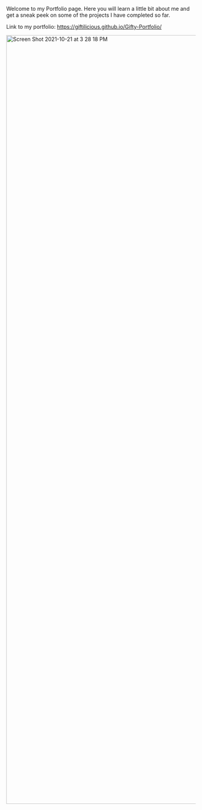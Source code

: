 Welcome to my Portfolio page. Here you will learn a little bit about me and get a sneak peek on some of the projects I have completed so far.

Link to my portfolio: https://giftilicious.github.io/Gifty-Portfolio/
 

<img width="2044" alt="Screen Shot 2021-10-21 at 3 28 18 PM" src="https://user-images.githubusercontent.com/90150892/138344191-329cb1b9-603b-4325-a5a6-bb08f2665e2b.png">
